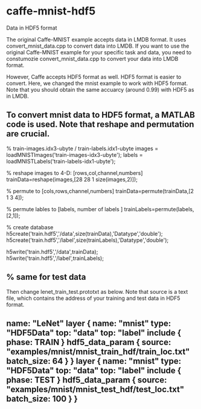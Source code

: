 # caffe-mnist-hdf5
Data in HDF5 format 


The original Caffe-MNIST example accepts data in LMDB format. It uses convert_mnist_data.cpp to convert data into LMDB.
If you want to use the original Caffe-MNIST example for your specific task and data, you need to constumozie convert_mnist_data.cpp to convert your data into LMDB format. 

However, Caffe accepts HDF5 format as well. HDF5 format is easier to convert. Here, we changed the mnist example to work with HDF5 format. Note that you should obtain the same accuarcy (around 0.99) with HDF5 as in LMDB.

To convert mnist data to HDF5 format, a MATLAB code is used. Note that reshape and permutation are crucial.
----------------------------------------------------------------------------
% train-images.idx3-ubyte / train-labels.idx1-ubyte
images = loadMNISTImages('train-images-idx3-ubyte');
labels = loadMNISTLabels('train-labels-idx1-ubyte');
 
% reshape images to 4-D: [rows,col,channel,numbers]
trainData=reshape(images,[28 28 1 size(images,2)]);

% permute to [cols,rows,channel,numbers]
trainData=permute(trainData,[2 1 3 4]);

% permute lables to [labels, number of labels ]
trainLabels=permute(labels,[2,1]);

% create database
h5create('train.hdf5','/data',size(trainData),'Datatype','double');
h5create('train.hdf5','/label',size(trainLabels),'Datatype','double');

h5write('train.hdf5','/data',trainData);
h5write('train.hdf5','/label',trainLabels);

% same for test data
--------------------------------------------------------------------------------------

Then change lenet_train_test.prototxt as below.
Note that source is a text file, which contains the address of your training and test data in HDF5 format.

name: "LeNet"
layer {
  name: "mnist"
  type: "HDF5Data"
  top: "data"
  top: "label"
  include {
    phase: TRAIN
  }
  hdf5_data_param {
    source: "examples/mnist/mnist_train_hdf/train_loc.txt"
    batch_size: 64
  }
}
layer {
  name: "mnist"
  type: "HDF5Data"
  top: "data"
  top: "label"
  include {
    phase: TEST
  }
  hdf5_data_param {
    source: "examples/mnist/mnist_test_hdf/test_loc.txt"
    batch_size: 100
  }
}
-----------------------------------------------------------------------------





